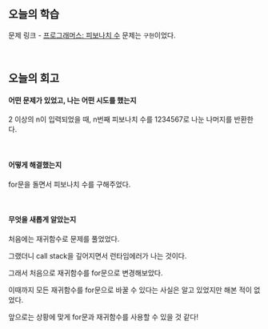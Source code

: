 ## 오늘의 학습
문제 링크 - [프로그래머스: 피보나치 수](https://school.programmers.co.kr/learn/courses/30/lessons/12945)
문제는 `구현`이었다.

<br />

## 오늘의 회고
#### 어떤 문제가 있었고, 나는 어떤 시도를 했는지
2 이상의 n이 입력되었을 때, n번째 피보나치 수를 1234567로 나눈 나머지를 반환한다.

<br />

#### 어떻게 해결했는지
for문을 돌면서 피보나치 수를 구해주었다.

<br />

#### 무엇을 새롭게 알았는지
처음에는 재귀함수로 문제를 풀었었다. 

그랬더니 call stack을 깊어지면서 런타임에러가 나는 것이다.

그래서 처음으로 재귀함수를 for문으로 변경해보았다.

이때까지 모든 재귀함수를 for문으로 바꿀 수 있다는 사실은 알고 있었지만 해본 적이 없었다.

앞으로는 상황에 맞게 for문과 재귀함수를 사용할 수 있을 것 같다!
